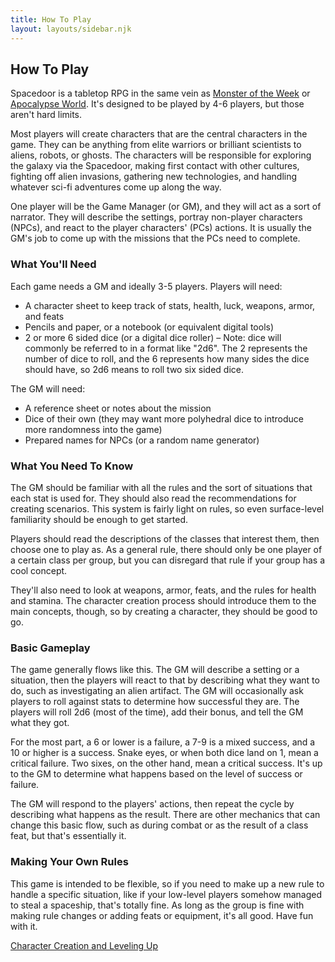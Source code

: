 ```yaml
---
title: How To Play
layout: layouts/sidebar.njk
---
```


<div class="stack">
  
  ## How To Play

  Spacedoor is a tabletop RPG in the same vein as [Monster of the
  Week](https://www.evilhat.com/home/monster-of-the-week/) or [Apocalypse
  World](http://www.apocalypse-world.com/). It's designed to be played by 4-6
  players, but those aren't hard limits.

  Most players will create characters that are the central characters in the
  game. They can be anything from elite warriors or brilliant scientists to
  aliens, robots, or ghosts. The characters will be responsible for exploring
  the galaxy via the Spacedoor, making first contact with other cultures,
  fighting off alien invasions, gathering new technologies, and handling
  whatever sci-fi adventures come up along the way.

  One player will be the Game Manager (or GM), and they will act as a sort of
  narrator. They will describe the settings, portray non-player characters
  (NPCs), and react to the player characters' (PCs) actions. It is usually the
  GM's job to come up with the missions that the PCs need to complete.

  ### What You'll Need

  Each game needs a GM and ideally 3-5 players. Players will need:
  - A character sheet to keep track of stats, health, luck, weapons, armor, and
    feats
  - Pencils and paper, or a notebook (or equivalent digital tools)
  - 2 or more 6 sided dice (or a digital dice roller) – Note: dice will commonly
    be referred to in a format like "2d6". The 2 represents the number of dice
    to roll, and the 6 represents how many sides the dice should have, so 2d6
    means to roll two six sided dice.

  The GM will need:
  - A reference sheet or notes about the mission
  - Dice of their own (they may want more polyhedral dice to introduce more
    randomness into the game)
  - Prepared names for NPCs (or a random name generator)

  ### What You Need To Know

  The GM should be familiar with all the rules and the sort of situations that
  each stat is used for. They should also read the recommendations for creating
  scenarios. This system is fairly light on rules, so even surface-level
  familiarity should be enough to get started.

  Players should read the descriptions of the classes that interest them, then
  choose one to play as. As a general rule, there should only be one player of a
  certain class per group, but you can disregard that rule if your group has a
  cool concept.
  
  They'll also need to look at weapons, armor, feats, and the rules for health
  and stamina. The character creation process should introduce them to the main
  concepts, though, so by creating a character, they should be good to go.

  ### Basic Gameplay

  The game generally flows like this. The GM will describe a setting or a
  situation, then the players will react to that by describing what they want to
  do, such as investigating an alien artifact. The GM will occasionally ask
  players to roll against stats to determine how successful they are. The
  players will roll 2d6 (most of the time), add their bonus, and tell the GM
  what they got.

  For the most part, a 6 or lower is a failure, a 7-9 is a mixed success, and a
  10 or higher is a success. Snake eyes, or when both dice land on 1, mean a
  critical failure. Two sixes, on the other hand, mean a critical success. It's
  up to the GM to determine what happens based on the level of success or
  failure.
  
  The GM will respond to the players' actions, then repeat the cycle by
  describing what happens as the result. There are other mechanics that can
  change this basic flow, such as during combat or as the result of a class
  feat, but that's essentially it.

  ### Making Your Own Rules

  This game is intended to be flexible, so if you need to make up a new rule to
  handle a specific situation, like if your low-level players somehow managed to
  steal a spaceship, that's totally fine. As long as the group is fine with
  making rule changes or adding feats or equipment, it's all good. Have fun with
  it.

  [Character Creation and Leveling Up](/how-to-play/character-creation-and-leveling-up)

</div>
